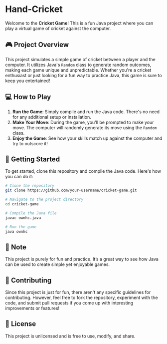 # Hand-Cricket

Welcome to the **Cricket Game**! This is a fun Java project where you can play a virtual game of cricket against the computer.

## 🎮 Project Overview

This project simulates a simple game of cricket between a player and the computer. It utilizes Java's `Random` class to generate random outcomes, making each game unique and unpredictable. Whether you're a cricket enthusiast or just looking for a fun way to practice Java, this game is sure to keep you entertained!

## 💻 How to Play

1. **Run the Game**: Simply compile and run the Java code. There's no need for any additional setup or installation.
2. **Make Your Move**: During the game, you'll be prompted to make your move. The computer will randomly generate its move using the `Random` class.
3. **Enjoy the Game**: See how your skills match up against the computer and try to outscore it!

## 🚀 Getting Started

To get started, clone this repository and compile the Java code. Here's how you can do it:

```bash
# Clone the repository
git clone https://github.com/your-username/cricket-game.git

# Navigate to the project directory
cd cricket-game

# Compile the Java file
javac ownhc.java

# Run the game
java ownhc

```
## 📌 Note

This project is purely for fun and practice. It’s a great way to see how Java can be used to create simple yet enjoyable games.

## 🤝 Contributing

Since this project is just for fun, there aren't any specific guidelines for contributing. However, feel free to fork the repository, experiment with the code, and submit pull requests if you come up with interesting improvements or features!

## 📜 License

This project is unlicensed and is free to use, modify, and share.

